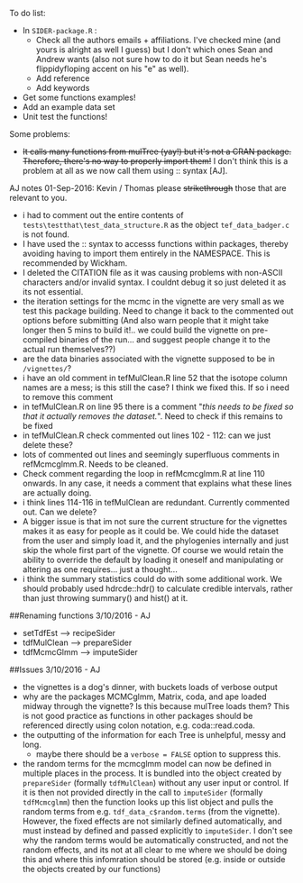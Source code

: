 To do list:
 * In `SIDER-package.R` :
    * Check all the authors emails + affiliations. I've checked mine (and yours is alright as well I guess) but I don't which ones Sean and Andrew wants (also not sure how to do it but Sean needs he's flippidyfloping accent on his "e" as well).
    * Add reference
    * Add keywords
 * Get some functions examples!
 * Add an example data set
 * Unit test the functions!


Some problems:
 * ~~It calls many functions from mulTree (yay!) but it's not a CRAN package. Therefore, there's no way to properly import them!~~ I don't think this is a problem at all as we now call them using :: syntax [AJ].
 
 AJ notes 01-Sep-2016: Kevin / Thomas please ~~strikethrough~~ those that are relevant to you.
 * i had to comment out the entire contents of `tests\testthat\test_data_structure.R` as the object `tef_data_badger.c` is not found.
 * I have used the :: syntax to accesss functions within packages, thereby avoiding having to import them entirely in the NAMESPACE. This is recommended by Wickham.
 * I deleted the CITATION file as it was causing problems with non-ASCII characters and/or invalid syntax. I couldnt debug it so just deleted it as its not essential.
 * the iteration settings for the mcmc in the vignette are very small as we test this package building. Need to change it back to the commented out options before submitting (And also warn people that it might take longer then 5 mins to build it!.. we could build the vignette on pre-compiled binaries of the run... and suggest people change it to the actual run themselves??)
 * are the data binaries associated with the vignette supposed to be in `/vignettes/`? 
 * i have an old comment in tefMulClean.R line 52 that the isotope column names are a mess; is this still the case? I think we fixed this. If so i need to remove this comment
 * in tefMulClean.R on line 95 there is a comment "_this needs to be fixed so that it actually removes the dataset._". Need to check if this remains to be fixed
 * in tefMulClean.R check commented out lines 102 - 112: can we just delete these?
 * lots of commented out lines and seemingly superfluous comments in refMcmcglmm.R. Needs to be cleaned.
 * Check comment regarding the loop in refMcmcglmm.R at line 110 onwards. In any case, it needs a comment that explains what these lines are actually doing.
 * i think lines 114-116 in tefMulClean are redundant. Currently commented out. Can we delete?
 * A bigger issue is that im not sure the current structure for the vignettes makes it as easy for people as it could be. We could hide the dataset from the user and simply load it, and the phylogenies internally and just skip the whole first part of the vignette. Of course we would retain the ability to override the default by loading it oneself and manipulating or altering as one requires... just a thought...
 * i think the summary statistics could do with some additional work. We should probably used hdrcde::hdr() to calculate credible intervals, rather than just throwing summary() and hist() at it.
 
 ##Renaming functions 3/10/2016 - AJ
 * setTdfEst -->   recipeSider
 * tdfMulClean --> prepareSider
 * tdfMcmcGlmm --> imputeSider
 
 ##Issues 3/10/2016 - AJ
 * the vignettes is a dog's dinner, with buckets loads of verbose output
 * why are the packages MCMCglmm, Matrix, coda, and ape loaded midway through the vignette? Is this because mulTree loads them? This is not good practice as functions in other packages should be referenced directly using colon notation, e.g. coda::read.coda.
 * the outputting of the information for each Tree is unhelpful, messy and long.
    * maybe there should be a `verbose = FALSE` option to suppress this.
 * the random terms for the mcmcglmm model can now be defined in multiple places in the process. It is bundled into the object created by `prepareSider` (formally `tdfMulClean`) without any user input or control. If it is then not provided directly in the call to `imputeSider` (formally `tdfMcmcglmm`) then the function looks up this list object and pulls the random terms from e.g. `tdf_data_c$random.terms` (from the vignette). However, the fixed effects are not similarly defined automatically, and must instead by defined and passed explicitly to `imputeSider`. I don't see why the random terms would be automatically constructed, and not the random effects, and its not at all clear to me where we should be doing this and where this infomration should be stored (e.g. inside or outside the objects created by our functions)

 
 
 
 
